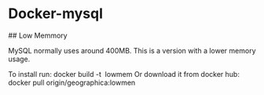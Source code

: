# Docker-mysql


## Low Memmory

MySQL normally uses around 400MB. This is a version with a lower memory usage.

To install run:
  docker build -t <image> lowmem
Or download it from docker hub:
  docker pull origin/geographica:lowmen